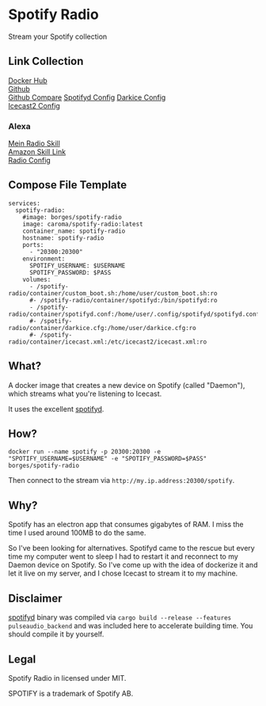 # Spotify Radio

Stream your Spotify collection

## Link Collection

[Docker Hub](https://hub.docker.com/r/caroma/spotify-radio/)  
[Github](https://github.com/Caroma97/spotify-radio)  
[Github Compare](https://github.com/comigor/spotify-radio/compare/master...Caroma97:spotify-radio:master)
[Spotifyd Config](https://github.com/Spotifyd/spotifyd) 
[Darkice Config](https://gist.github.com/exiva/1255496)  
[Icecast2 Config](https://icecast.org/docs/icecast-2.4.0/config-file.html)  

### Alexa

[Mein Radio Skill](https://meinradio.esp8266-server.de)  
[Amazon Skill Link](https://www.amazon.de/Michael-Dworkin-Mein-Radio/dp/B08QVB4P26/?tag=esp8266radio-21&linkCode=ez)  
[Radio Config](https://meinradio.esp8266-server.de/senderliste/)  


## Compose File Template

```
services:
  spotify-radio:
    #image: borges/spotify-radio
    image: caroma/spotify-radio:latest
    container_name: spotify-radio
    hostname: spotify-radio
    ports:
      - "20300:20300"
    environment:
      SPOTIFY_USERNAME: $USERNAME
      SPOTIFY_PASSWORD: $PASS
    volumes:
      - /spotify-radio/container/custom_boot.sh:/home/user/custom_boot.sh:ro
      #- /spotify-radio/container/spotifyd:/bin/spotifyd:ro
      - /spotify-radio/container/spotifyd.conf:/home/user/.config/spotifyd/spotifyd.conf:ro
      #- /spotify-radio/container/darkice.cfg:/home/user/darkice.cfg:ro
      #- /spotify-radio/container/icecast.xml:/etc/icecast2/icecast.xml:ro
```

## What?

A docker image that creates a new device on Spotify (called "Daemon"), which streams what you're listening to Icecast.

It uses the excellent [spotifyd](https://github.com/Spotifyd/spotifyd).

## How?

```
docker run --name spotify -p 20300:20300 -e "SPOTIFY_USERNAME=$USERNAME" -e "SPOTIFY_PASSWORD=$PASS" borges/spotify-radio
```

Then connect to the stream via `http://my.ip.address:20300/spotify`.

## Why?

Spotify has an electron app that consumes gigabytes of RAM. I miss the time I used around 100MB to do the same.

So I've been looking for alternatives. Spotifyd came to the rescue but every time my computer went to sleep I had to restart it and reconnect to my Daemon device on Spotify. So I've come up with the idea of dockerize it and let it live on my server, and I chose Icecast to stream it to my machine.

## Disclaimer

[spotifyd](https://github.com/Spotifyd/spotifyd) binary was compiled via `cargo build --release --features pulseaudio_backend` and was included here to accelerate building time. You should compile it by yourself.

## Legal
Spotify Radio in licensed under MIT.

SPOTIFY is a trademark of Spotify AB.
